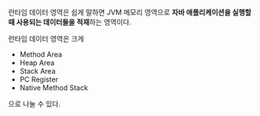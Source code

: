 런타임 데이터 영역은 쉽게 말하면 JVM 메모리 영역으로 **자바 애플리케이션을 실행할 때 사용되는 데이터들을 적재**하는 영역이다.

런타임 데이터 영역은 크게
- Method Area
- Heap Area
- Stack Area
- PC Register
- Native Method Stack

으로 나눌 수 있다.